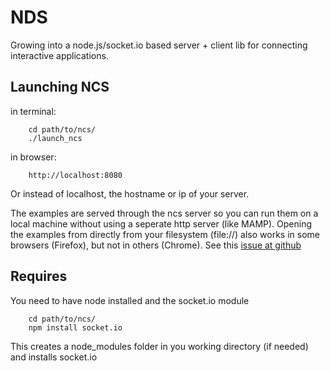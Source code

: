 NDS
===

Growing into a node.js/socket.io based server + client lib for connecting interactive applications.

Launching NCS
---

in terminal:

		cd path/to/ncs/
		./launch_ncs

in browser:

		http://localhost:8080

Or instead of localhost, the hostname or ip of your server.

The examples are served through the ncs server so you can run them on a local machine without using a seperate http server (like MAMP). Opening the examples from directly from your filesystem (file://) also works in some browsers (Firefox), but not in others (Chrome). See this [issue at github](https://github.com/LearnBoost/socket.io/issues/801)


Requires
---
You need to have node installed and the socket.io module

		cd path/to/ncs/
		npm install socket.io

This creates a node_modules folder in you working directory (if needed) and installs socket.io

